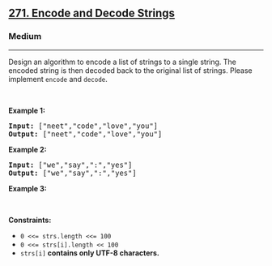 <h2><a href="https://leetcode.com/problems/encode-and-decode-strings/description/">271. Encode and Decode Strings</a></h2><h3>Medium</h3><hr><p>Design an algorithm to encode a list of strings to a single string. The encoded string is then decoded back to the original list of strings. Please implement <code>encode</code> and <code>decode</code>.</p>

<p>&nbsp;</p>
<p><strong class="example">Example 1:</strong></p>

<pre>
<strong>Input:</strong> ["neet","code","love","you"]
<strong>Output:</strong> ["neet","code","love","you"]
</pre>

<p><strong class="example">Example 2:</strong></p>

<pre>
<strong>Input:</strong> ["we","say",":","yes"]
<strong>Output:</strong> ["we","say",":","yes"]
</pre>

<p><strong class="example">Example 3:</strong></p>

<p>&nbsp;</p>
<p><strong>Constraints:</strong></p>

<ul>
	<li><code>0 &lt;<= strs.length &lt;<= 100</code></li>
	<li><code>0 &lt;<= strs[i].length &lt;< 100</code></li>
	<li><code>strs[i]</code><strong> contains only UTF-8 characters.</strong></li>
</ul>

<p>&nbsp;</p>
